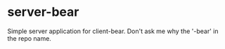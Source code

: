 server-bear
============

Simple server application for client-bear. Don't ask me why the '-bear' in the repo name.